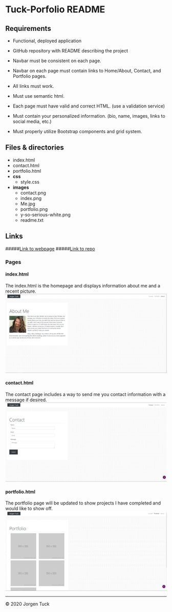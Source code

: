 # Tuck-Porfolio README


## Requirements

* Functional, deployed application

* GitHub repository with README describing the project

* Navbar must be consistent on each page.

* Navbar on each page must contain links to Home/About, Contact, and Portfolio pages.

* All links must work.

* Must use semantic html.

* Each page must have valid and correct HTML. (use a validation service)

* Must contain your personalized information. (bio, name, images, links to social media, etc.)

* Must properly utilize Bootstrap components and grid system.

## Files & directories

* index&#46;html
* contact&#46;html
* portfolio&#46;html
* **css**
    * style&#46;css
* **images**
    * contact&#46;png
    * index&#46;png
    * Me&#46;jpg
    * portfolio&#46;png
    * y-so-serious-white&#46;png
    * readme&#46;txt

## Links

#####[Link to webpage](https://jamesjtuckbc.github.io/Tuck-Porfolio/)
#####[Link to repo](https://github.com/jamesjtuckbc/Tuck-Porfolio)
### Pages

#### index.html
The index.html is the homepage and displays information about me and a recent picture.
![about me](assets/images/index.png)
#### contact.html
The contact page includes a way to send me you contact information with a message if desired.
![contact](assets/images/contact.png)
#### portfolio.html
The portfolio page will be updated to show projects I have completed and would like to show off.
![portfolio](assets/images/portfolio.png)

- - -

© 2020 Jorgen Tuck